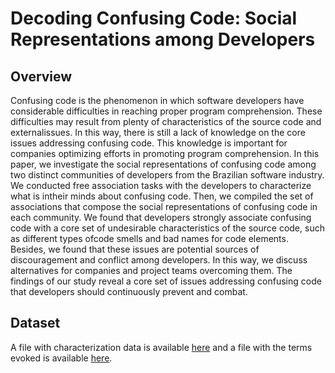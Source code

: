 # Decoding Confusing Code: Social Representations among Developers

## Overview

Confusing  code   is   the   phenomenon   in which software developers have considerable difficulties in reaching proper program comprehension. These difficulties may result from  plenty  of  characteristics  of  the  source  code  and  externalissues. In this way, there is still a lack of knowledge on the core issues addressing confusing code. This knowledge is important for companies optimizing efforts in promoting program comprehension. In this paper, we investigate the social representations of confusing code among two distinct communities of developers from the Brazilian software industry. We conducted free association  tasks  with  the  developers  to  characterize  what  is  intheir minds about confusing code. Then, we compiled the set of associations that compose the social representations of confusing code  in  each  community.  We  found  that  developers strongly  associate  confusing  code  with  a  core  set  of  undesirable characteristics  of  the  source  code,  such  as  different  types  ofcode smells and bad names for code elements. Besides, we found that  these  issues  are  potential  sources  of  discouragement  and conflict  among  developers.  In  this  way,  we  discuss  alternatives for  companies  and  project  teams  overcoming  them.  The  findings  of  our  study  reveal  a  core  set  of  issues  addressing confusing code that developers should continuously prevent and combat.

## Dataset
A file with characterization data is available <a href="https://github.com/josealdo/code-confusing/blob/master/Characterization%20Data.md">here</a> and a file with the terms evoked is available <a href="https://github.com/josealdo/code-confusing/blob/master/Terms%20Evoked.md">here</a>.

